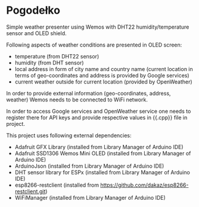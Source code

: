 # Pogodełko

Simple weather presenter using Wemos with DHT22 humidity/temperature sensor and OLED shield.

Following aspects of weather conditions are presented in OLED screen:
- temperature (from DHT22 sensor)
- humidity (from DHT sensor)
- local address in form of city name and country name (current location in terms of geo-coordinates and address is provided by Google services)
- current weather outside for current location (provided by OpenWeather)

In order to provide external information (geo-coordinates, address, weather) Wemos needs to be connected to WiFi network.

In order to access Google services and OpenWeather service one needs to register there for API keys and provide respective values in {{.cpp}} file in project.

This project uses following external dependencies:
- Adafruit GFX Library (installed from Library Manager of Arduino IDE)
- Adafruit SSD1306 Wemos Mini OLED (installed from Library Manager of Arduino IDE)
- ArduinoJson (installed from Library Manager of Arduino IDE)
- DHT sensor library for ESPx (installed from Library Manager of Arduino IDE)
- esp8266-restclient (installed from https://github.com/dakaz/esp8266-restclient.git)
- WiFiManager (installed from Library Manager of Arduino IDE)
